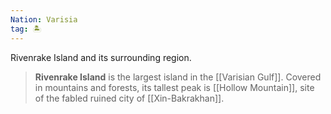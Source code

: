 ```yaml
---
Nation: Varisia
tag: 🏝️
---
```

Rivenrake Island and its surrounding region.
> **Rivenrake Island** is the largest island in the [[Varisian Gulf]]. Covered in mountains and forests, its tallest peak is [[Hollow Mountain]], site of the fabled ruined city of [[Xin-Bakrakhan]].








